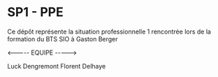 # SP1 - PPE

Ce dépôt représente la situation professionnelle 1 rencontrée lors de la formation du 
BTS SIO à Gaston Berger

<----- EQUIPE ----->

Luck Dengremont
Florent Delhaye


